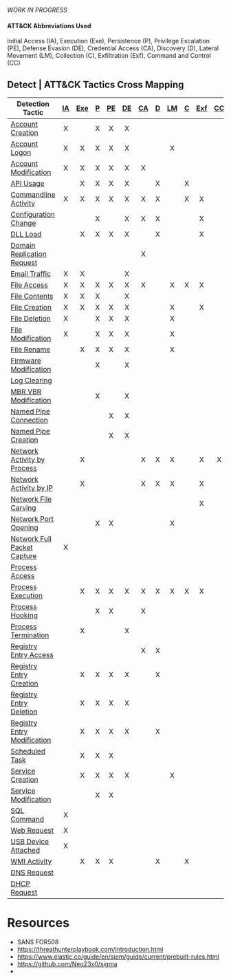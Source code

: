 _WORK IN PROGRESS_

#### ATT&CK Abbreviations Used
Initial Access (IA), Execution (Exe), Persistence (P), Privilege Escalation (PE), Defense Evasion (DE), 
Credential Access (CA), Discovery (D), Lateral Movement (LM), Collection (C), Exfiltration (Exf), Command and Control (CC)


## Detect | ATT&CK Tactics Cross Mapping

| Detection Tactic                                                       | [IA](https://attack.mitre.org/tactics/TA0001/ "Initial Access") | [Exe](https://attack.mitre.org/tactics/TA0002 "Execution") | [P](https://attack.mitre.org/tactics/TA0003/ "Persistence") | [PE](https://attack.mitre.org/tactics/TA0004 "Privielge Escalation") | [DE](https://attack.mitre.org/tactics/TA0005 "Defense Evasion") | [CA](https://attack.mitre.org/tactics/TA0006 "Credential Access") | [D](https://attack.mitre.org/tactics/TA0007 "Discovery") | [LM](https://attack.mitre.org/tactics/TA0008 "Lateral Movement") | [C](https://attack.mitre.org/tactics/TA0009 "Collection") | [Exf](https://attack.mitre.org/tactics/TA0010 "Exfiltration") | [CC](https://attack.mitre.org/tactics/TA0011 "Command and Control") |
| ---------------------------------------------------------------------- | :-------------------------------------------------------------: | :--------------------------------------------------------: | :---------------------------------------------------------: | :------------------------------------------------------------------: | :-------------------------------------------------------------: | :---------------------------------------------------------------: | :------------------------------------------------------: | :--------------------------------------------------------------: | :-------------------------------------------------------: | :-----------------------------------------------------------: | :-----------------------------------------------------------------: |
| [Account Creation](/Tactics/Account-Creation.md)                       |                                X                                |                                                            |                              X                              |                                  X                                   |                                X                                |                                                                   |                                                          |                                                                  |                                                           |                                                               |
| [Account Logon](/Tactics/Account-Logon.md)                             |                                X                                |                             X                              |                              X                              |                                  X                                   |                                X                                |                                                                   |                                                          |                                X                                 |                                                           |                                                               |
| [Account Modification](/Tactics/Account-Modification.md)               |                                X                                |                             X                              |                              X                              |                                  X                                   |                                X                                |                                 X                                 |                                                          |                                                                  |                                                           |                                                               |
| [API Usage](/Tactics/API-Usage.md)                                     |                                                                 |                             X                              |                              X                              |                                  X                                   |                                X                                |                                                                   |                            X                             |                                                                  |                             X                             |                                                               |
| [Commandline Activity](/Tactics/Commandline-Activity.md)               |                                X                                |                             X                              |                              X                              |                                  X                                   |                                X                                |                                 X                                 |                            X                             |                                                                  |                             X                             |                               X                               |
| [Configuration Change](/Tactics/Configuration-Change.md)               |                                                                 |                                                            |                              X                              |                                                                      |                                X                                |                                 X                                 |                            X                             |                                                                  |                                                           |                               X                               |
| [DLL Load](/Tactics/DLL-Load.md)                                       |                                                                 |                             X                              |                              X                              |                                  X                                   |                                X                                |                                                                   |                            X                             |                                                                  |                                                           |                               X                               |
| [Domain Replication Request](/Tactics/Domain-Replication-Request.md)   |                                                                 |                                                            |                                                             |                                                                      |                                                                 |                                 X                                 |                                                          |                                                                  |                                                           |                                                               |
| [Email Traffic](/Tactics/Email-Traffic.md)                             |                                X                                |                             X                              |                                                             |                                                                      |                                X                                |                                                                   |                                                          |                                                                  |                                                           |                                                               |
| [File Access](/Tactics/File-Access.md)                                 |                                X                                |                             X                              |                              X                              |                                  X                                   |                                X                                |                                 X                                 |                                                          |                                X                                 |                             X                             |                               X                               |
| [File Contents](/Tactics/File-Contents.md)                             |                                X                                |                             X                              |                              X                              |                                                                      |                                X                                |                                                                   |                                                          |                                                                  |                                                           |                                                               |
| [File Creation](/Tactics/File-Creation.md)                             |                                X                                |                             X                              |                              X                              |                                  X                                   |                                X                                |                                                                   |                                                          |                                X                                 |                                                           |                               X                               |
| [File Deletion](/Tactics/File-Deletion.md)                             |                                X                                |                                                            |                              X                              |                                  X                                   |                                X                                |                                                                   |                                                          |                                X                                 |                                                           |                                                               |
| [File Modification](/Tactics/File-Modification.md)                     |                                X                                |                                                            |                              X                              |                                  X                                   |                                X                                |                                                                   |                                                          |                                X                                 |                                                           |                                                               |
| [File Rename](/Tactics/File-Rename.md)                                 |                                                                 |                             X                              |                              X                              |                                  X                                   |                                X                                |                                                                   |                                                          |                                X                                 |                                                           |                                                               |
| [Firmware Modification](/Tactics/Firmware-Modification.md)             |                                                                 |                                                            |                              X                              |                                                                      |                                X                                |                                                                   |                                                          |                                                                  |                                                           |                                                               |
| [Log Clearing](/Tactics/Log-Clearing.md)                               |                                                                 |                                                            |                                                             |                                                                      |                                                                 |                                                                   |                                                          |                                                                  |                                                           |                                                               |
| [MBR VBR Modification](/Tactics/MBR-VBR-Modification.md)               |                                                                 |                                                            |                              X                              |                                                                      |                                X                                |                                                                   |                                                          |                                                                  |                                                           |                                                               |
| [Named Pipe Connection](/Tactics/Named-Pipe-Connection.md)             |                                                                 |                                                            |                                                             |                                  X                                   |                                X                                |                                                                   |                                                          |                                                                  |                                                           |                                                               |
| [Named Pipe Creation](/Tactics/Named-Pipe-Creation.md)                 |                                                                 |                                                            |                                                             |                                  X                                   |                                X                                |                                                                   |                                                          |                                                                  |                                                           |                                                               |
| [Network Activity by Process](/Tactics/Network-Activity-by-Process.md) |                                                                 |                             X                              |                                                             |                                                                      |                                                                 |                                 X                                 |                            X                             |                                X                                 |                                                           |                               X                               |                                  X                                  |
| [Network Activity by IP](/Tactics/Network-Activity-by-IP.md)           |                                                                 |                             X                              |                                                             |                                                                      |                                                                 |                                 X                                 |                            X                             |                                X                                 |                                                           |                               X                               |
| [Network File Carving](/Tactics/Network-File-Carving.md)               |                                                                 |                                                            |                                                             |                                                                      |                                                                 |                                                                   |                                                          |                                                                  |                                                           |                               X                               |
| [Network Port Opening](/Tactics/Network-Port-Opening.md)               |                                                                 |                                                            |                              X                              |                                  X                                   |                                                                 |                                                                   |                                                          |                                X                                 |                                                           |                                                               |
| [Network Full Packet Capture](/Tactics/Network-Full-Packet-Capture.md) |                                X                                |                                                            |                                                             |                                                                      |                                                                 |                                                                   |                                                          |                                                                  |                                                           |                                                               |
| [Process Access](/Tactics/Process-Access.md)                           |                                                                 |                                                            |                                                             |                                                                      |                                                                 |                                                                   |                                                          |                                                                  |                                                           |                                                               |
| [Process Execution](/Tactics/Process-Execution.md)                     |                                                                 |                             X                              |                              X                              |                                  X                                   |                                X                                |                                 X                                 |                            X                             |                                X                                 |                             X                             |                               X                               |
| [Process Hooking](/Tactics/Process-Hooking.md)                         |                                                                 |                                                            |                              X                              |                                  X                                   |                                                                 |                                 X                                 |                                                          |                                                                  |                                                           |                                                               |
| [Process Termination](/Tactics/Process-Termination.md)                 |                                                                 |                             X                              |                                                             |                                                                      |                                X                                |                                                                   |                                                          |                                                                  |                                                           |                                                               |
| [Registry Entry Access](/Tactics/Registry-Entry-Access.md)             |                                                                 |                                                            |                                                             |                                                                      |                                                                 |                                 X                                 |                            X                             |                                                                  |                                                           |                                                               |
| [Registry Entry Creation](/Tactics/Registry-Entry-Creation.md)         |                                                                 |                             X                              |                              X                              |                                  X                                   |                                X                                |                                                                   |                            X                             |                                                                  |                                                           |                                                               |
| [Registry Entry Deletion](/Tactics/Registry-Entry-Deletion.md)         |                                                                 |                             X                              |                              X                              |                                  X                                   |                                X                                |                                                                   |                                                          |                                                                  |                                                           |                                                               |
| [Registry Entry Modification](/Tactics/Registry-Entry-Modification.md) |                                                                 |                             X                              |                              X                              |                                  X                                   |                                X                                |                                                                   |                            X                             |                                                                  |                                                           |                                                               |
| [Scheduled Task](/Tactics/Scheduled-Task.md)                           |                                                                 |                             X                              |                              X                              |                                  X                                   |                                                                 |                                                                   |                                                          |                                                                  |                                                           |                                                               |
| [Service Creation](/Tactics/Service-Creation.md)                       |                                                                 |                             X                              |                              X                              |                                  X                                   |                                X                                |                                                                   |                                                          |                                X                                 |                                                           |                                                               |
| [Service Modification](/Tactics/Service-Modification.md)               |                                                                 |                                                            |                              X                              |                                  X                                   |                                                                 |                                                                   |                                                          |                                                                  |                                                           |                                                               |
| [SQL Command](/Tactics/SQL-Command.md)                                 |                                X                                |                                                            |                                                             |                                                                      |                                                                 |                                                                   |                                                          |                                                                  |                                                           |                                                               |
| [Web Request](/Tactics/Web-Request.md)                                 |                                X                                |                                                            |                                                             |                                                                      |                                                                 |                                                                   |                                                          |                                                                  |                                                           |                                                               |
| [USB Device Attached](/Tactics/USB-Device-Attached.md)                 |                                X                                |                                                            |                                                             |                                                                      |                                                                 |                                                                   |                                                          |                                                                  |                                                           |                                                               |
| [WMI Activity](/Tactics/WMI-Activity.md)                               |                                                                 |                             X                              |                              X                              |                                  X                                   |                                                                 |                                                                   |                            X                             |                                                                  |                             X                             |                                                               |
| [DNS Request](/Tactics/DNS-Request.md)                                 |                                                                 |                                                            |                                                             |                                                                      |                                                                 |                                                                   |                                                          |                                                                  |                                                           |                                                               |
| [DHCP Request](/Tactics/DHCP-Request.md)                               |                                                                 |                                                            |                                                             |                                                                      |                                                                 |                                                                   |                                                          |                                                                  |                                                           |                                                               |

# Resources
- SANS FOR508
- https://threathunterplaybook.com/introduction.html
- https://www.elastic.co/guide/en/siem/guide/current/prebuilt-rules.html
- https://github.com/Neo23x0/sigma
- 
